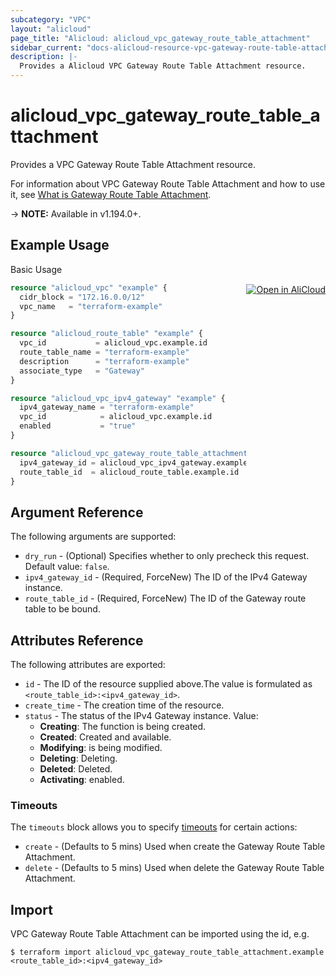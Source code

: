 ```yaml
---
subcategory: "VPC"
layout: "alicloud"
page_title: "Alicloud: alicloud_vpc_gateway_route_table_attachment"
sidebar_current: "docs-alicloud-resource-vpc-gateway-route-table-attachment"
description: |-
  Provides a Alicloud VPC Gateway Route Table Attachment resource.
---
```


# alicloud_vpc_gateway_route_table_attachment

Provides a VPC Gateway Route Table Attachment resource. 

For information about VPC Gateway Route Table Attachment and how to use it, see [What is Gateway Route Table Attachment](https://www.alibabacloud.com/help/doc-detail/174112.htm).

-> **NOTE:** Available in v1.194.0+.

## Example Usage
<div class="oics-button" style="float: right;margin: 0 0 -40px 0;">
  <a href="https://api.aliyun.com/api-tools/terraform?resource=alicloud_vpc_gateway_route_table_attachment&exampleId=4137772f-0504-841d-3397-66cb3a3d5196eada3fd1&activeTab=example&spm=docs.r.vpc_gateway_route_table_attachment.0.4137772f05" target="_blank">
    <img alt="Open in AliCloud" src="https://img.alicdn.com/imgextra/i1/O1CN01hjjqXv1uYUlY56FyX_!!6000000006049-55-tps-254-36.svg" style="max-height: 44px; margin: 32px auto; max-width: 100%;">
  </a>
</div>

Basic Usage

```terraform
resource "alicloud_vpc" "example" {
  cidr_block = "172.16.0.0/12"
  vpc_name   = "terraform-example"
}

resource "alicloud_route_table" "example" {
  vpc_id           = alicloud_vpc.example.id
  route_table_name = "terraform-example"
  description      = "terraform-example"
  associate_type   = "Gateway"
}

resource "alicloud_vpc_ipv4_gateway" "example" {
  ipv4_gateway_name = "terraform-example"
  vpc_id            = alicloud_vpc.example.id
  enabled           = "true"
}

resource "alicloud_vpc_gateway_route_table_attachment" "example" {
  ipv4_gateway_id = alicloud_vpc_ipv4_gateway.example.id
  route_table_id  = alicloud_route_table.example.id
}

```


## Argument Reference

The following arguments are supported:

* `dry_run` - (Optional) Specifies whether to only precheck this request. Default value: `false`.
* `ipv4_gateway_id` - (Required, ForceNew) The ID of the IPv4 Gateway instance.
* `route_table_id` - (Required, ForceNew) The ID of the Gateway route table to be bound.



## Attributes Reference

The following attributes are exported:
* `id` - The ID of the resource supplied above.The value is formulated as `<route_table_id>:<ipv4_gateway_id>`.
* `create_time` - The creation time of the resource.
* `status` - The status of the IPv4 Gateway instance. Value:
  - **Creating**: The function is being created.
  - **Created**: Created and available.
  - **Modifying**: is being modified.
  - **Deleting**: Deleting.
  - **Deleted**: Deleted.
  - **Activating**: enabled.

### Timeouts

The `timeouts` block allows you to specify [timeouts](https://www.terraform.io/docs/configuration-0-11/resources.html#timeouts) for certain actions:
* `create` - (Defaults to 5 mins) Used when create the Gateway Route Table Attachment.
* `delete` - (Defaults to 5 mins) Used when delete the Gateway Route Table Attachment.

## Import

VPC Gateway Route Table Attachment can be imported using the id, e.g.

```shell
$ terraform import alicloud_vpc_gateway_route_table_attachment.example <route_table_id>:<ipv4_gateway_id>
```
